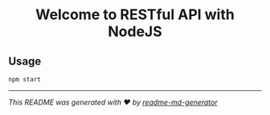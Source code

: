 <h1 align="center">Welcome to RESTful API with NodeJS </h1>

## Usage

```sh
npm start
```
***
_This README was generated with ❤️ by [readme-md-generator](https://github.com/kefranabg/readme-md-generator)_
